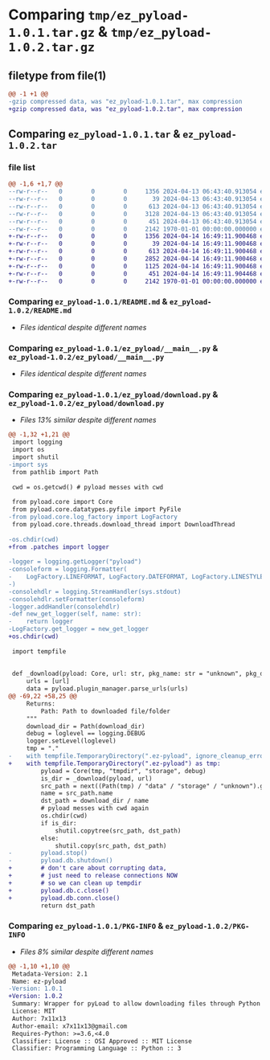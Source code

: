 # Comparing `tmp/ez_pyload-1.0.1.tar.gz` & `tmp/ez_pyload-1.0.2.tar.gz`

## filetype from file(1)

```diff
@@ -1 +1 @@
-gzip compressed data, was "ez_pyload-1.0.1.tar", max compression
+gzip compressed data, was "ez_pyload-1.0.2.tar", max compression
```

## Comparing `ez_pyload-1.0.1.tar` & `ez_pyload-1.0.2.tar`

### file list

```diff
@@ -1,6 +1,7 @@
--rw-r--r--   0        0        0     1356 2024-04-13 06:43:40.913054 ez_pyload-1.0.1/README.md
--rw-r--r--   0        0        0       39 2024-04-13 06:43:40.913054 ez_pyload-1.0.1/ez_pyload/__init__.py
--rw-r--r--   0        0        0      613 2024-04-13 06:43:40.913054 ez_pyload-1.0.1/ez_pyload/__main__.py
--rw-r--r--   0        0        0     3128 2024-04-13 06:43:40.913054 ez_pyload-1.0.1/ez_pyload/download.py
--rw-r--r--   0        0        0      451 2024-04-13 06:43:40.913054 ez_pyload-1.0.1/pyproject.toml
--rw-r--r--   0        0        0     2142 1970-01-01 00:00:00.000000 ez_pyload-1.0.1/PKG-INFO
+-rw-r--r--   0        0        0     1356 2024-04-14 16:49:11.900468 ez_pyload-1.0.2/README.md
+-rw-r--r--   0        0        0       39 2024-04-14 16:49:11.900468 ez_pyload-1.0.2/ez_pyload/__init__.py
+-rw-r--r--   0        0        0      613 2024-04-14 16:49:11.900468 ez_pyload-1.0.2/ez_pyload/__main__.py
+-rw-r--r--   0        0        0     2852 2024-04-14 16:49:11.900468 ez_pyload-1.0.2/ez_pyload/download.py
+-rw-r--r--   0        0        0     1125 2024-04-14 16:49:11.900468 ez_pyload-1.0.2/ez_pyload/patches.py
+-rw-r--r--   0        0        0      451 2024-04-14 16:49:11.904468 ez_pyload-1.0.2/pyproject.toml
+-rw-r--r--   0        0        0     2142 1970-01-01 00:00:00.000000 ez_pyload-1.0.2/PKG-INFO
```

### Comparing `ez_pyload-1.0.1/README.md` & `ez_pyload-1.0.2/README.md`

 * *Files identical despite different names*

### Comparing `ez_pyload-1.0.1/ez_pyload/__main__.py` & `ez_pyload-1.0.2/ez_pyload/__main__.py`

 * *Files identical despite different names*

### Comparing `ez_pyload-1.0.1/ez_pyload/download.py` & `ez_pyload-1.0.2/ez_pyload/download.py`

 * *Files 13% similar despite different names*

```diff
@@ -1,32 +1,21 @@
 import logging
 import os
 import shutil
-import sys
 from pathlib import Path
 
 cwd = os.getcwd() # pyload messes with cwd
 
 from pyload.core import Core
 from pyload.core.datatypes.pyfile import PyFile
-from pyload.core.log_factory import LogFactory
 from pyload.core.threads.download_thread import DownloadThread
 
-os.chdir(cwd)
+from .patches import logger
 
-logger = logging.getLogger("pyload")
-consoleform = logging.Formatter(
-    LogFactory.LINEFORMAT, LogFactory.DATEFORMAT, LogFactory.LINESTYLE
-)
-consolehdlr = logging.StreamHandler(sys.stdout)
-consolehdlr.setFormatter(consoleform)
-logger.addHandler(consolehdlr)
-def new_get_logger(self, name: str):
-    return logger
-LogFactory.get_logger = new_get_logger
+os.chdir(cwd)
 
 import tempfile
 
 
 def _download(pyload: Core, url: str, pkg_name: str = "unknown", pkg_dir: str = "unknown") -> bool:
     urls = [url]
     data = pyload.plugin_manager.parse_urls(urls)
@@ -69,22 +58,25 @@
     Returns:
         Path: Path to downloaded file/folder
     """
     download_dir = Path(download_dir)
     debug = loglevel == logging.DEBUG
     logger.setLevel(loglevel)
     tmp = "."
-    with tempfile.TemporaryDirectory(".ez-pyload", ignore_cleanup_errors=True) as tmp:
+    with tempfile.TemporaryDirectory(".ez-pyload") as tmp:
         pyload = Core(tmp, "tmpdir", "storage", debug)
         is_dir = _download(pyload, url)
         src_path = next((Path(tmp) / "data" / "storage" / "unknown").glob("*"))
         name = src_path.name
         dst_path = download_dir / name
         # pyload messes with cwd again
         os.chdir(cwd)
         if is_dir:
             shutil.copytree(src_path, dst_path)
         else:
             shutil.copy(src_path, dst_path)
-        pyload.stop()
-        pyload.db.shutdown()
+        # don't care about corrupting data,
+        # just need to release connections NOW
+        # so we can clean up tempdir
+        pyload.db.c.close()
+        pyload.db.conn.close()
         return dst_path
```

### Comparing `ez_pyload-1.0.1/PKG-INFO` & `ez_pyload-1.0.2/PKG-INFO`

 * *Files 8% similar despite different names*

```diff
@@ -1,10 +1,10 @@
 Metadata-Version: 2.1
 Name: ez-pyload
-Version: 1.0.1
+Version: 1.0.2
 Summary: Wrapper for pyLoad to allow downloading files through Python (no webserver). Includes CLI
 License: MIT
 Author: 7x11x13
 Author-email: x7x11x13@gmail.com
 Requires-Python: >=3.6,<4.0
 Classifier: License :: OSI Approved :: MIT License
 Classifier: Programming Language :: Python :: 3
```

